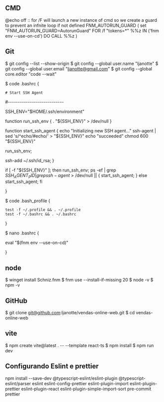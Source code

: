 ## CMD

@echo off
:: for /F will launch a new instance of cmd so we create a guard to prevent an infnite loop
if not defined FNM_AUTORUN_GUARD (
set "FNM_AUTORUN_GUARD=AutorunGuard"
FOR /f "tokens=\*" %%z IN ('fnm env --use-on-cd') DO CALL %%z
)

## Git

$ git config --list --show-origin
$ git config --global user.name "ljanotte"
$ git config --global user.email "ljanotte@gmail.com"
$ git config --global core.editor "code --wait"

$ code .bashrc {

    # Start SSH Agent

#----------------------------

SSH_ENV="$HOME/.ssh/environment"

function run_ssh_env {
. "${SSH_ENV}" > /dev/null
}

function start_ssh_agent {
echo "Initializing new SSH agent..."
ssh-agent | sed 's/^echo/#echo/' > "${SSH_ENV}"
  echo "succeeded"
  chmod 600 "${SSH_ENV}"

run_ssh_env;

ssh-add ~/.ssh/id_rsa;
}

if [ -f "${SSH_ENV}" ]; then
run_ssh_env;
ps -ef | grep ${SSH_AGENT_PID} | grep ssh-agent$ > /dev/null || {
start_ssh_agent;
}
else
start_ssh_agent;
fi

}

$ code .bash_profile {

    test -f ~/.profile && . ~/.profile
    test -f ~/.bashrc && . ~/.bashrc

}

$ nano .bashrc {

eval "$(fnm env --use-on-cd)"

}

## node

$ winget install Schniz.fnm
$ fnm use --install-if-missing 20
$ node -v
$ npm -v

## GitHub

$ git clone git@github.com:ljanotte/vendas-online-web.git
$ cd vendas-online-web

## vite

$ npm create vite@latest . -- --template react-ts
$ npm install
$ npm run dev

## Configurando Eslint e prettier

npm install --save-dev @typescript-eslint/eslint-plugin @typescript-eslint/parser eslint eslint-config-prettier eslint-plugin-import eslint-plugin-prettier eslint-plugin-react eslint-plugin-simple-import-sort pre-commit prettier
